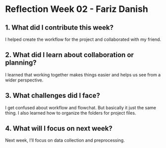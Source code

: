# Reflection Week 02 - Fariz Danish

## 1. What did I contribute this week?
I helped create the workflow for the project and collaborated with my friend.

## 2. What did I learn about collaboration or planning?
I learned that working together makes things easier and helps us see from a wider perspective.

## 3. What challenges did I face?
I get confused about workflow and flowchat. But basically it just the same thing. I also learned how to organize the folders for project files. 

## 4. What will I focus on next week?
Next week, I’ll focus on data collection and preprocessing.
